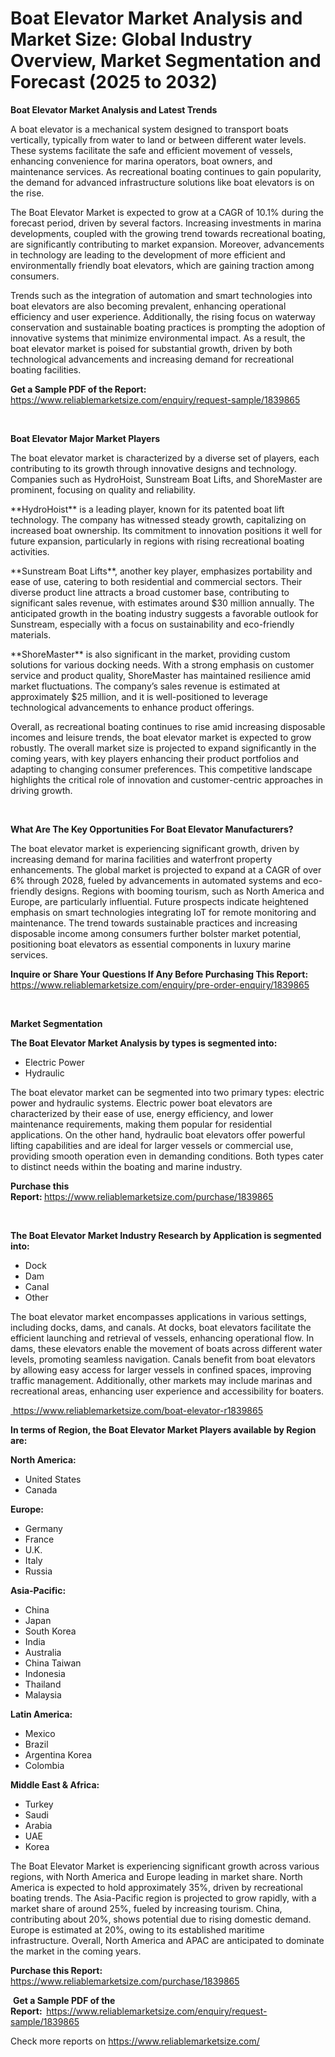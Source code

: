 <p><h1>Boat Elevator Market Analysis and Market Size: Global Industry Overview, Market Segmentation and Forecast (2025 to 2032)</h1></p><p><strong>Boat Elevator Market Analysis and Latest Trends</strong></p>
<p><p>A boat elevator is a mechanical system designed to transport boats vertically, typically from water to land or between different water levels. These systems facilitate the safe and efficient movement of vessels, enhancing convenience for marina operators, boat owners, and maintenance services. As recreational boating continues to gain popularity, the demand for advanced infrastructure solutions like boat elevators is on the rise.</p><p>The Boat Elevator Market is expected to grow at a CAGR of 10.1% during the forecast period, driven by several factors. Increasing investments in marina developments, coupled with the growing trend towards recreational boating, are significantly contributing to market expansion. Moreover, advancements in technology are leading to the development of more efficient and environmentally friendly boat elevators, which are gaining traction among consumers.</p><p>Trends such as the integration of automation and smart technologies into boat elevators are also becoming prevalent, enhancing operational efficiency and user experience. Additionally, the rising focus on waterway conservation and sustainable boating practices is prompting the adoption of innovative systems that minimize environmental impact. As a result, the boat elevator market is poised for substantial growth, driven by both technological advancements and increasing demand for recreational boating facilities.</p></p>
<p><strong>Get a Sample PDF of the Report:&nbsp;</strong> <a href="https://www.reliablemarketsize.com/enquiry/request-sample/1839865?utm_campaign=1833&utm_medium=2&utm_source=Github&utm_content=ia&utm_term=10042025&utm_id=boat-elevator">https://www.reliablemarketsize.com/enquiry/request-sample/1839865</a></p>
<p>&nbsp;</p>
<p><strong>Boat Elevator Major Market Players</strong></p>
<p><p>The boat elevator market is characterized by a diverse set of players, each contributing to its growth through innovative designs and technology. Companies such as HydroHoist, Sunstream Boat Lifts, and ShoreMaster are prominent, focusing on quality and reliability.</p><p>**HydroHoist** is a leading player, known for its patented boat lift technology. The company has witnessed steady growth, capitalizing on increased boat ownership. Its commitment to innovation positions it well for future expansion, particularly in regions with rising recreational boating activities. </p><p>**Sunstream Boat Lifts**, another key player, emphasizes portability and ease of use, catering to both residential and commercial sectors. Their diverse product line attracts a broad customer base, contributing to significant sales revenue, with estimates around $30 million annually. The anticipated growth in the boating industry suggests a favorable outlook for Sunstream, especially with a focus on sustainability and eco-friendly materials.</p><p>**ShoreMaster** is also significant in the market, providing custom solutions for various docking needs. With a strong emphasis on customer service and product quality, ShoreMaster has maintained resilience amid market fluctuations. The company’s sales revenue is estimated at approximately $25 million, and it is well-positioned to leverage technological advancements to enhance product offerings.</p><p>Overall, as recreational boating continues to rise amid increasing disposable incomes and leisure trends, the boat elevator market is expected to grow robustly. The overall market size is projected to expand significantly in the coming years, with key players enhancing their product portfolios and adapting to changing consumer preferences. This competitive landscape highlights the critical role of innovation and customer-centric approaches in driving growth.</p></p>
<p>&nbsp;</p>
<p><strong>What Are The Key Opportunities For Boat Elevator Manufacturers?</strong></p>
<p><p>The boat elevator market is experiencing significant growth, driven by increasing demand for marina facilities and waterfront property enhancements. The global market is projected to expand at a CAGR of over 6% through 2028, fueled by advancements in automated systems and eco-friendly designs. Regions with booming tourism, such as North America and Europe, are particularly influential. Future prospects indicate heightened emphasis on smart technologies integrating IoT for remote monitoring and maintenance. The trend towards sustainable practices and increasing disposable income among consumers further bolster market potential, positioning boat elevators as essential components in luxury marine services.</p></p>
<p><strong>Inquire or Share Your Questions If Any Before Purchasing This Report:</strong> <a href="https://www.reliablemarketsize.com/enquiry/pre-order-enquiry/1839865?utm_campaign=1833&utm_medium=2&utm_source=Github&utm_content=ia&utm_term=10042025&utm_id=boat-elevator">https://www.reliablemarketsize.com/enquiry/pre-order-enquiry/1839865</a></p>
<p>&nbsp;</p>
<p><strong>Market Segmentation</strong></p>
<p><strong>The Boat Elevator Market Analysis by types is segmented into:</strong></p>
<p><ul><li>Electric Power</li><li>Hydraulic</li></ul></p>
<p><p>The boat elevator market can be segmented into two primary types: electric power and hydraulic systems. Electric power boat elevators are characterized by their ease of use, energy efficiency, and lower maintenance requirements, making them popular for residential applications. On the other hand, hydraulic boat elevators offer powerful lifting capabilities and are ideal for larger vessels or commercial use, providing smooth operation even in demanding conditions. Both types cater to distinct needs within the boating and marine industry.</p></p>
<p><strong>Purchase this Report:&nbsp;</strong><a href="https://www.reliablemarketsize.com/purchase/1839865?utm_campaign=1833&utm_medium=2&utm_source=Github&utm_content=ia&utm_term=10042025&utm_id=boat-elevator">https://www.reliablemarketsize.com/purchase/1839865</a></p>
<p>&nbsp;</p>
<p><strong>The Boat Elevator Market Industry Research by Application is segmented into:</strong></p>
<p><ul><li>Dock</li><li>Dam</li><li>Canal</li><li>Other</li></ul></p>
<p><p>The boat elevator market encompasses applications in various settings, including docks, dams, and canals. At docks, boat elevators facilitate the efficient launching and retrieval of vessels, enhancing operational flow. In dams, these elevators enable the movement of boats across different water levels, promoting seamless navigation. Canals benefit from boat elevators by allowing easy access for larger vessels in confined spaces, improving traffic management. Additionally, other markets may include marinas and recreational areas, enhancing user experience and accessibility for boaters.</p></p>
<p><a href="https://www.reliablemarketsize.com/boat-elevator-r1839865?utm_campaign=1833&utm_medium=2&utm_source=Github&utm_content=ia&utm_term=10042025&utm_id=boat-elevator">&nbsp;https://www.reliablemarketsize.com/boat-elevator-r1839865</a></p>
<p><strong>In terms of Region, the Boat Elevator Market Players available by Region are:</strong></p>
<p>
    <p> <strong> North America: </strong>
        <ul>
            <li>United States</li>
            <li>Canada</li>
        </ul>
        </p> 
    <p> <strong> Europe: </strong>
        <ul>
            <li>Germany</li>
            <li>France</li>
            <li>U.K.</li>
            <li>Italy</li>
            <li>Russia</li>
        </ul>
        </p> 
    <p> <strong> Asia-Pacific: </strong>
        <ul>
            <li>China</li>
            <li>Japan</li>
            <li>South Korea</li>
            <li>India</li>
            <li>Australia</li>
            <li>China Taiwan</li>
            <li>Indonesia</li>
            <li>Thailand</li>
            <li>Malaysia</li>
        </ul>
        </p> 
    <p> <strong> Latin America: </strong>
        <ul>
            <li>Mexico</li>
            <li>Brazil</li>
            <li>Argentina Korea</li>
            <li>Colombia</li>
        </ul>
        </p> 
    <p> <strong> Middle East & Africa: </strong>
        <ul>
            <li>Turkey</li>
            <li>Saudi</li>
            <li>Arabia</li>
            <li>UAE</li>
            <li>Korea</li>
        </ul>
    </p>
    </p>
<p><p>The Boat Elevator Market is experiencing significant growth across various regions, with North America and Europe leading in market share. North America is expected to hold approximately 35%, driven by recreational boating trends. The Asia-Pacific region is projected to grow rapidly, with a market share of around 25%, fueled by increasing tourism. China, contributing about 20%, shows potential due to rising domestic demand. Europe is estimated at 20%, owing to its established maritime infrastructure. Overall, North America and APAC are anticipated to dominate the market in the coming years.</p></p>
<p><strong>Purchase this Report: </strong><a href="https://www.reliablemarketsize.com/purchase/1839865?utm_campaign=1833&utm_medium=2&utm_source=Github&utm_content=ia&utm_term=10042025&utm_id=boat-elevator">https://www.reliablemarketsize.com/purchase/1839865</a></p>
<p>&nbsp;<strong>Get a Sample PDF of the Report:&nbsp;&nbsp;</strong><a href="https://www.reliablemarketsize.com/enquiry/request-sample/1839865?utm_campaign=1833&utm_medium=2&utm_source=Github&utm_content=ia&utm_term=10042025&utm_id=boat-elevator">https://www.reliablemarketsize.com/enquiry/request-sample/1839865</a></p>
<p><strong></strong></p>
<p>Check more reports on <a href="https://www.reliablemarketsize.com/?utm_campaign=1833&utm_medium=2&utm_source=Github&utm_content=ia&utm_term=10042025&utm_id=boat-elevator">https://www.reliablemarketsize.com/</a></p>